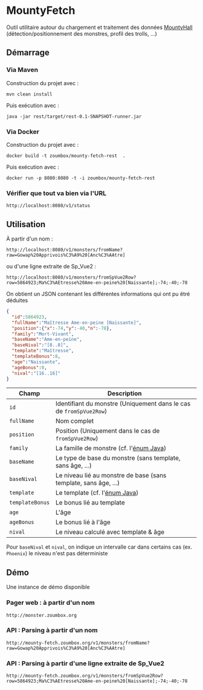 # MountyFetch

Outil utilitaire autour du chargement et traitement des données [MountyHall](http://www.mountyhall.com/) 
(détection/positionnement des monstres, profil des trolls, ...)

## Démarrage 

### Via Maven

Construction du projet avec :

````shell
mvn clean install
````

Puis exécution avec :

````shell
java -jar rest/target/rest-0.1-SNAPSHOT-runner.jar
````


### Via Docker

Construction du projet avec :

````shell
docker build -t zoumbox/mounty-fetch-rest  .
````

Puis exécution avec :


````shell
docker run -p 8080:8080 -t -i zoumbox/mounty-fetch-rest
````

### Vérifier que tout va bien via l'URL

    http://localhost:8080/v1/status



## Utilisation

À partir d'un nom :

    http://localhost:8080/v1/monsters/fromName?raw=Gowap%20Apprivois%C3%A9%20[Anc%C3%AAtre]

ou d'une ligne extraite de Sp_Vue2 :

    http://localhost:8080/v1/monsters/fromSpVue2Row?row=5864923;Ma%C3%AEtresse%20Ame-en-peine%20[Naissante];-74;-40;-78

On obtient un JSON contenant les différentes informations qui ont pu êtré déduites

```json
{
  "id":5864923,
  "fullName":"Maîtresse Ame-en-peine [Naissante]",
  "position":{"x":-74,"y":-40,"n":-78},
  "family":"Mort-Vivant",
  "baseName":"Ame-en-peine",
  "baseNival":"[8..8]",
  "template":"Maîtresse",
  "templateBonus":8,
  "age":"Naissante",
  "ageBonus":0,
  "nival":"[16..16]"
}
```

 Champ          | Description
----------------|-------------------------------------------------------------------
`id`            | Identifiant du monstre (Uniquement dans le cas de `fromSpVue2Row`)
`fullName`      | Nom complet
`position`      | Position (Uniquement dans le cas de `fromSpVue2Row`)
`family`        | La famille de monstre (cf. l'[énum Java](/parser/src/main/java/org/zoumbox/mountyFetch/parser/Families.java))
`baseName`      | Le type de base du monstre (sans template, sans âge, ...)
`baseNival`     | Le niveau lié au monstre de base (sans template, sans âge, ...)
`template`      | Le template (cf. l'[énum Java](/parser/src/main/java/org/zoumbox/mountyFetch/parser/Templates.java))
`templateBonus` | Le bonus lié au template
`age`           | L'âge
`ageBonus`      | Le bonus lié à l'âge
`nival`         | Le niveau calculé avec template & âge

Pour `baseNival` et `nival`, on indique un intervalle car dans certains cas (ex. `Phoenix`) le niveau n'est pas déterministe

## Démo

Une instance de démo disponible

### Pager web : à partir d'un nom

    http://monster.zoumbox.org

### API : Parsing à partir d'un nom

    http://mounty-fetch.zoumbox.org/v1/monsters/fromName?raw=Gowap%20Apprivois%C3%A9%20[Anc%C3%AAtre]

### API : Parsing à partir d'une ligne extraite de Sp_Vue2

    http://mounty-fetch.zoumbox.org/v1/monsters/fromSpVue2Row?row=5864923;Ma%C3%AEtresse%20Ame-en-peine%20[Naissante];-74;-40;-78
